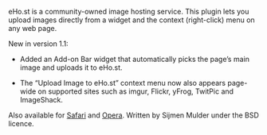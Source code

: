 eHo.st is a community-owned image hosting service. This plugin lets you upload images directly from a widget and the context (right-click) menu on any web page.

New in version 1.1:

* Added an Add-on Bar widget that automatically picks the page’s main image and uploads it to eHo.st.

* The “Upload Image to eHo.st” context menu now also appears page-wide on supported sites such as imgur, Flickr, yFrog, TwitPic and ImageShack.

Also available for [Safari](http://github.com/sjmulder/ehost-safari) and [Opera](http://github.com/sjmulder/ehost-opera). Written by Sijmen Mulder under the BSD licence.